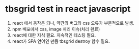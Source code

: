 # tbsgrid test in react javascript

1. react 에서 동작은 되나, 약간의 버그와 css 오류가 부분적으로 발생.
2. npm 배포에서 css, image 처리 이슈(처리 완료)
3. react에 대한 지식 필요. 지속적인 테스팅 필요.
4. react가 SPA 언어인 만큼 tbsgrid destroy 함수 필요.

